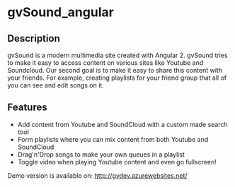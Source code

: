 # gvSound_angular

## Description
gvSound is a modern multimedia site created with Angular 2. gvSound tries to make it easy to access content on various sites like Youtube
and Soundcloud. Our second goal is to make it easy to share this content with your friends. For example, creating playlists for your friend group that all of you can see and edit songs on it.

## Features
- Add content from Youtube and SoundCloud with a custom made search tool
- Form playlists where you can mix content from both Youtube and SoundCloud
- Drag'n'Drop songs to make your own queues in a playlist
- Toggle video when playing Youtube content and even go fullscreen!

Demo version is available on: http://gvdev.azurewebsites.net/
